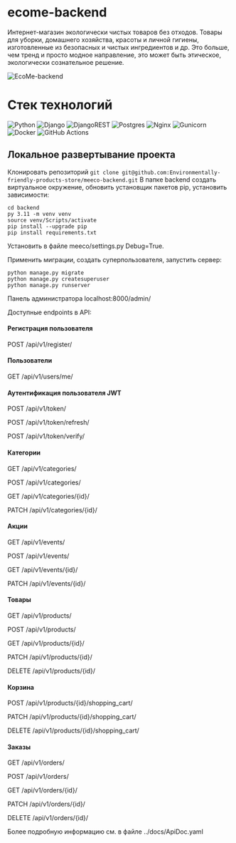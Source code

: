 # ecome-backend
Интернет-магазин экологически чистых товаров без отходов. Товары для уборки, домашнего хозяйства, красоты и личной гигиены, изготовленные из безопасных и чистых ингредиентов и др. Это больше, чем тренд и просто модное направление, это может быть этическое, экологически сознательное решение. 

![EcoMe-backend](https://github.com/Environmentally-friendly-products-store/meeco-backend/actions/workflows/backendmain.yml/badge.svg?event=push)

# Стек технологий

![Python](https://img.shields.io/badge/python-3670A0?style=for-the-badge&logo=python&logoColor=ffdd54)
![Django](https://img.shields.io/badge/django-%23092E20.svg?style=for-the-badge&logo=django&logoColor=white)
![DjangoREST](https://img.shields.io/badge/DJANGO-REST-ff1709?style=for-the-badge&logo=django&logoColor=white&color=ff1709&labelColor=gray)
![Postgres](https://img.shields.io/badge/postgres-%23316192.svg?style=for-the-badge&logo=postgresql&logoColor=white)
![Nginx](https://img.shields.io/badge/nginx-%23009639.svg?style=for-the-badge&logo=nginx&logoColor=white)
![Gunicorn](https://img.shields.io/badge/gunicorn-%298729.svg?style=for-the-badge&logo=gunicorn&logoColor=white)
![Docker](https://img.shields.io/badge/docker-%230db7ed.svg?style=for-the-badge&logo=docker&logoColor=white)
![GitHub Actions](https://img.shields.io/badge/github%20actions-%232671E5.svg?style=for-the-badge&logo=githubactions&logoColor=white)

## Локальное развертывание проекта
Клонировать репозиторий
`git clone git@github.com:Environmentally-friendly-products-store/meeco-backend.git`
В папке backend cоздать виртуальное окружение, обновить установщик пакетов pip, установить зависимости:
```
cd backend
py 3.11 -m venv venv
source venv/Scripts/activate
pip install --upgrade pip
pip install requirements.txt
```
Установить в файле meeco/settings.py Debug=True.

Применить миграции, создать суперпользователя, запустить сервер:
```
python manage.py migrate
python manage.py createsuperuser
python manage.py runserver
```
Панель администратора localhost:8000/admin/

Доступные endpoints в API:
#### Регистрация пользователя
POST  /api/v1/register/
#### Пользователи
GET /api/v1/users/me/
#### Аутентификация пользователя JWT
POST /api/v1/token/

POST /api/v1/token/refresh/

POST /api/v1/token/verify/
#### Категории
GET /api/v1/categories/

POST /api/v1/categories/

GET /api/v1/categories/{id}/

PATCH /api/v1/categories/{id}/
#### Акции
GET /api/v1/events/

POST /api/v1/events/

GET /api/v1/events/{id}/

PATCH /api/v1/events/{id}/
#### Товары 
GET /api/v1/products/

POST /api/v1/products/

GET /api/v1/products/{id}/

PATCH /api/v1/products/{id}/

DELETE /api/v1/products/{id}/
#### Корзина
POST /api/v1/products/{id}/shopping_cart/

PATCH /api/v1/products/{id}/shopping_cart/

DELETE /api/v1/products/{id}/shopping_cart/
#### Заказы
GET /api/v1/orders/

POST /api/v1/orders/

GET /api/v1/orders/{id}/

PATCH /api/v1/orders/{id}/

DELETE /api/v1/orders/{id}/

Более подробную информацию см. в файле ../docs/ApiDoc.yaml
